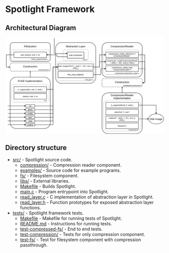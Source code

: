 # Spotlight Framework

## Architectural Diagram

![Spotlight Architectural Diagram](./framework-architecture-diagram.png)

## Directory structure

* [src/](../src/) - Spotlight source code.
  * [compression/](../src/compression/) - Compression reader component.
  * [examples/](../src/examples/) - Source code for example programs.
  * [fs/](../src/fs/) - Filesystem component.
  * [libs/](../src/libs/) - External libraries.
  * [Makefile](../src/Makefile) - Builds Spotlight.
  * [main.c](../src/main.c) - Program entrypoint into Spotlight.
  * [read_layer.c](../src/read_layer.c) - C implementation of abstraction layer in Spotlight.
  * [read_layer.h](../src/read_layer.h) - Function prototypes for exposed abstraction layer functions.
* [tests/](../tests/) - Spotlight framework tests.
  * [Makefile](../tests/Makefile) - Makefile for running tests of Spotlight.
  * [README.md](../tests/README.md) - Instructions for running tests.
  * [test-compressed-fs/](../tests/test-compressed-fs/) - End to end tests.
  * [test-compression/](../tests/test-compression/) - Tests for only compression component.
  * [test-fs/](../tests/test-fs/) - Test for filesystem component with compression passthrough.
